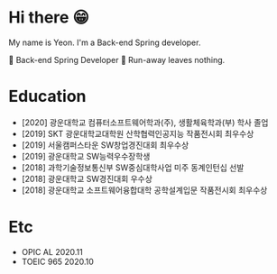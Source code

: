 # Hi there 😁
My name is Yeon. I'm a Back-end Spring developer.

📱   Back-end Spring Developer
🚀   Run-away leaves nothing.

<!--
[![Hits](https://hits.seeyoufarm.com/api/count/incr/badge.svg?url=https%3A%2F%2Fgithub.com%2Ftmddusgood)](https://hits.seeyoufarm.com)
**tmddusgood/tmddusgood** is a ✨ _special_ ✨ repository because its `README.md` (this file) appears on your GitHub profile.

Here are some ideas to get you started:

- 🔭 I’m currently working on ...
- 🌱 I’m currently learning ...
- 👯 I’m looking to collaborate on ...
- 🤔 I’m looking for help with ...
- 💬 Ask me about ...
- 📫 How to reach me: ...
- 😄 Pronouns: ...
- ⚡ Fun fact: ...

[![Top Langs](https://github-readme-stats.vercel.app/api/top-langs/?username=tmddusgood&layout=compact)](https://github.com/tmddusgood)
-->

# Education
* [2020] 광운대학교 컴퓨터소프트웨어학과(주), 생활체육학과(부) 학사 졸업
* [2019] SKT 광운대학교대학원 산학협력인공지능 작품전시회 최우수상
* [2019] 서울캠퍼스타운 SW창업경진대회 최우수상
* [2019] 광운대학교 SW능력우수장학생
* [2018] 과학기술정보통신부 SW중심대학사업 미주 동계인턴십 선발
* [2018] 광운대학교 SW경진대회 우수상
* [2018] 광운대학교 소프트웨어융합대학 공학설계입문 작품전시회 최우수상

# Etc
* OPIC AL 2020.11 
* TOEIC 965 2020.10


